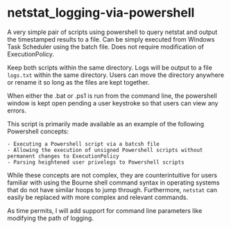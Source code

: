 # netstat_logging-via-powershell
A very simple pair of scripts using powershell to query netstat and output the timestamped results to a file. Can be simply executed from Windows Task Scheduler using the batch file. Does not require modification of ExecutionPolicy.

Keep both scripts within the same directory. Logs will be output to a file `logs.txt` within the same directory. Users can move the directory anywhere or rename it so long as the files are kept together.

When either the .bat or .ps1 is run from the command line, the powershell window is kept open pending a user keystroke so that users can view any errors.

This script is primarily made available as an example of the following Powershell concepts: 

	- Executing a Powershell script via a batcsh file 
	- Allowing the execution of unsigned Powershell scripts without permanent changes to ExecutionPolicy
	- Parsing heightened user privelegs to Powershell scripts	
	
While these concepts are not complex, they are counterintuitive for users familiar with using the Bourne shell command syntax in operating systems that do not have similar hoops to jump through. Furthermore, `netstat` can easily be replaced with more complex and relevant commands.

As time permits, I will add support for command line parameters like modifying the path of logging.